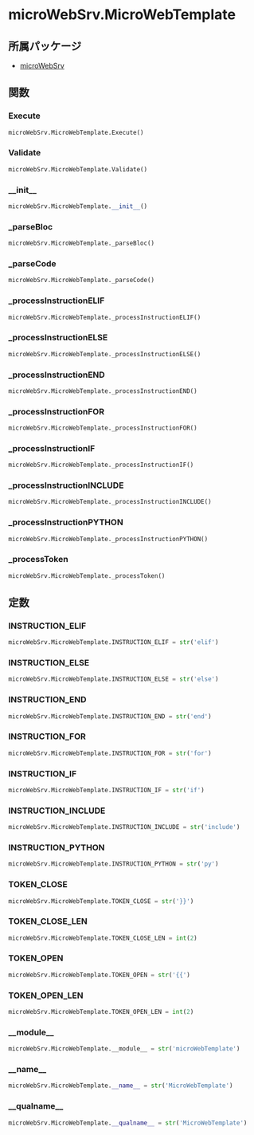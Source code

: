 # microWebSrv.MicroWebTemplate

## 所属パッケージ
- [microWebSrv](../../module/microWebSrv)

## 関数

### Execute
```python
microWebSrv.MicroWebTemplate.Execute()
```

### Validate
```python
microWebSrv.MicroWebTemplate.Validate()
```

### \_\_init\_\_
```python
microWebSrv.MicroWebTemplate.__init__()
```

### \_parseBloc
```python
microWebSrv.MicroWebTemplate._parseBloc()
```

### \_parseCode
```python
microWebSrv.MicroWebTemplate._parseCode()
```

### \_processInstructionELIF
```python
microWebSrv.MicroWebTemplate._processInstructionELIF()
```

### \_processInstructionELSE
```python
microWebSrv.MicroWebTemplate._processInstructionELSE()
```

### \_processInstructionEND
```python
microWebSrv.MicroWebTemplate._processInstructionEND()
```

### \_processInstructionFOR
```python
microWebSrv.MicroWebTemplate._processInstructionFOR()
```

### \_processInstructionIF
```python
microWebSrv.MicroWebTemplate._processInstructionIF()
```

### \_processInstructionINCLUDE
```python
microWebSrv.MicroWebTemplate._processInstructionINCLUDE()
```

### \_processInstructionPYTHON
```python
microWebSrv.MicroWebTemplate._processInstructionPYTHON()
```

### \_processToken
```python
microWebSrv.MicroWebTemplate._processToken()
```

## 定数

### INSTRUCTION\_ELIF
```python
microWebSrv.MicroWebTemplate.INSTRUCTION_ELIF = str('elif')
```

### INSTRUCTION\_ELSE
```python
microWebSrv.MicroWebTemplate.INSTRUCTION_ELSE = str('else')
```

### INSTRUCTION\_END
```python
microWebSrv.MicroWebTemplate.INSTRUCTION_END = str('end')
```

### INSTRUCTION\_FOR
```python
microWebSrv.MicroWebTemplate.INSTRUCTION_FOR = str('for')
```

### INSTRUCTION\_IF
```python
microWebSrv.MicroWebTemplate.INSTRUCTION_IF = str('if')
```

### INSTRUCTION\_INCLUDE
```python
microWebSrv.MicroWebTemplate.INSTRUCTION_INCLUDE = str('include')
```

### INSTRUCTION\_PYTHON
```python
microWebSrv.MicroWebTemplate.INSTRUCTION_PYTHON = str('py')
```

### TOKEN\_CLOSE
```python
microWebSrv.MicroWebTemplate.TOKEN_CLOSE = str('}}')
```

### TOKEN\_CLOSE\_LEN
```python
microWebSrv.MicroWebTemplate.TOKEN_CLOSE_LEN = int(2)
```

### TOKEN\_OPEN
```python
microWebSrv.MicroWebTemplate.TOKEN_OPEN = str('{{')
```

### TOKEN\_OPEN\_LEN
```python
microWebSrv.MicroWebTemplate.TOKEN_OPEN_LEN = int(2)
```

### \_\_module\_\_
```python
microWebSrv.MicroWebTemplate.__module__ = str('microWebTemplate')
```

### \_\_name\_\_
```python
microWebSrv.MicroWebTemplate.__name__ = str('MicroWebTemplate')
```

### \_\_qualname\_\_
```python
microWebSrv.MicroWebTemplate.__qualname__ = str('MicroWebTemplate')
```
